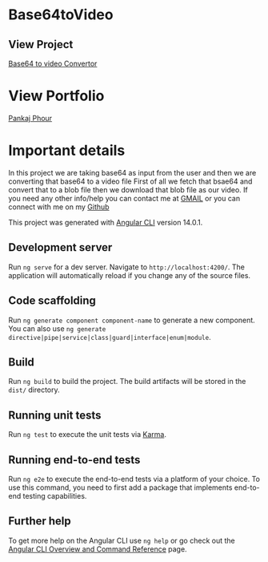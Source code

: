 # Base64toVideo

## View Project 
[Base64 to video Convertor](https://base64tovideo.netlify.app)

# View Portfolio
[Pankaj Phour](https://pankajphour.netlify.app)


# Important details
In this project we are taking base64 as input from the user and then we are converting that base64 to a video file 
First of all we fetch that bsae64 and convert that to a blob file then we download that blob file as our video. If you need any 
other info/help you can contact me at [GMAIL](https://pankaj.phour70@gmail.com) or you can connect with me on my [Github](https://github.com/pankaj-phour)

This project was generated with [Angular CLI](https://github.com/angular/angular-cli) version 14.0.1.

## Development server

Run `ng serve` for a dev server. Navigate to `http://localhost:4200/`. The application will automatically reload if you change any of the source files.

## Code scaffolding

Run `ng generate component component-name` to generate a new component. You can also use `ng generate directive|pipe|service|class|guard|interface|enum|module`.

## Build

Run `ng build` to build the project. The build artifacts will be stored in the `dist/` directory.

## Running unit tests

Run `ng test` to execute the unit tests via [Karma](https://karma-runner.github.io).

## Running end-to-end tests

Run `ng e2e` to execute the end-to-end tests via a platform of your choice. To use this command, you need to first add a package that implements end-to-end testing capabilities.

## Further help

To get more help on the Angular CLI use `ng help` or go check out the [Angular CLI Overview and Command Reference](https://angular.io/cli) page.
